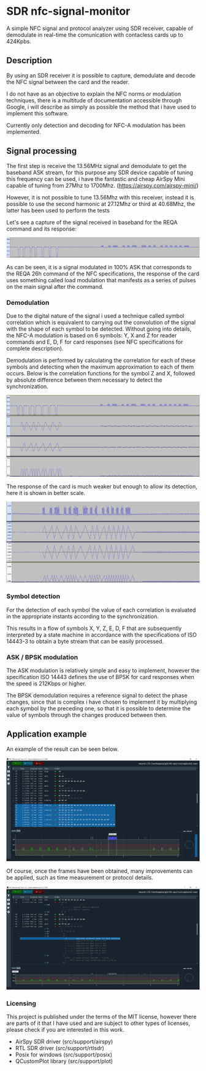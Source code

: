 # SDR nfc-signal-monitor
 A simple NFC signal and protocol analyzer using SDR receiver, capable of demodulate in real-time the comunication with contacless cards up to 424Kpbs.
 
## Description
 By using an SDR receiver it is possible to capture, demodulate and decode the NFC signal between the card and the reader.
 
 I do not have as an objective to explain the NFC norms or modulation techniques, there is a multitude of documentation accessible through Google, i will describe as simply as possible the method that i have used to implement this software.
 
 Currently only detection and decoding for NFC-A modulation has been implemented.
 
## Signal processing
 The first step is receive the 13.56MHz signal and demodulate to get the baseband ASK stream, for this purpose any SDR device capable of tuning this frequency can be used, i have the fantastic and cheap AirSpy Mini capable of tuning from 27Mhz to 1700Mhz. (https://airspy.com/airspy-mini/)
 
 However, it is not possible to tune 13.56Mhz with this receiver, instead it is possible to use the second harmonic at 27.12Mhz or third at 40.68Mhz, the latter has been used to perform the tests
 
 Let's see a capture of the signal received in baseband for the REQA command and its response:
 
 ![REQA](/doc/nfc-baseband-reqa.png?raw=true "REQA signal capture")

 As can be seen, it is a signal modulated in 100% ASK that corresponds to the REQA 26h command of the NFC specifications, the response of the card uses something called load modulation that manifests as a series of pulses on the main signal after the command.
 
### Demodulation

 Due to the digital nature of the signal i used a technique called symbol correlation which is equivalent to carrying out the convolution of the signal with the shape of each symbol to be detected. Without going into details, the NFC-A modulation is based on 6 symbols: Y, X and Z for reader commands and E, D, F for card responses (see NFC specifications for complete description).
 
 Demodulation is performed by calculating the correlation for each of these symbols and detecting when the maximum approximation to each of them occurs. Below is the correlation functions for the symbol Z and X, followed by absolute difference between them necessary to detect the synchronization.
 
 ![CORRELATION](/doc/nfc-decoder-log.png?raw=true "Decoder symbol correlation")

 The response of the card is much weaker but enough to allow its detection, here it is shown in better scale.
 
 ![CORRELATION](/doc/nfc-response-log.png?raw=true "Decoder response correlation")
 
### Symbol detection
 
 For the detection of each symbol the value of each correlation is evaluated in the appropriate instants according to the synchronization.
 
 This results in a flow of symbols X, Y, Z, E, D, F that are subsequently interpreted by a state machine in accordance with the specifications of ISO 14443-3 to obtain a byte stream that can be easily processed.
 
### ASK / BPSK modulation

 The ASK modulation is relatively simple and easy to implement, however the specification ISO 14443 defines the use of BPSK for card responses when the speed is 212Kbps or higher.
 
 The BPSK demodulation requires a reference signal to detect the phase changes, since that is complex i have chosen to implement it by multiplying each symbol by the preceding one, so that it is possible to determine the value of symbols through the changes produced between then.
 
 ## Application example
 
 An example of the result can be seen below. 
 
 ![APP](/doc/nfc-spy-capture1.png?raw=true "Application example")
 
 Of course, once the frames have been obtained, many improvements can be applied, such as time measurement or protocol details.
 
 ![APP](/doc/nfc-spy-capture2.png?raw=true "Protocol detail example")
 
 ### Licensing
 
 This project is published under the terms of the MIT license, however there are parts of it that I have used and are subject to other types of licenses, please check if you are interested in this work.
 
 - AirSpy SDR driver (src/support/airspy)
 - RTL SDR driver (src/support/rtlsdr)
 - Posix for windows (src/support/posix)
 - QCustomPlot library (src/support/plot)
 
 
 
 
